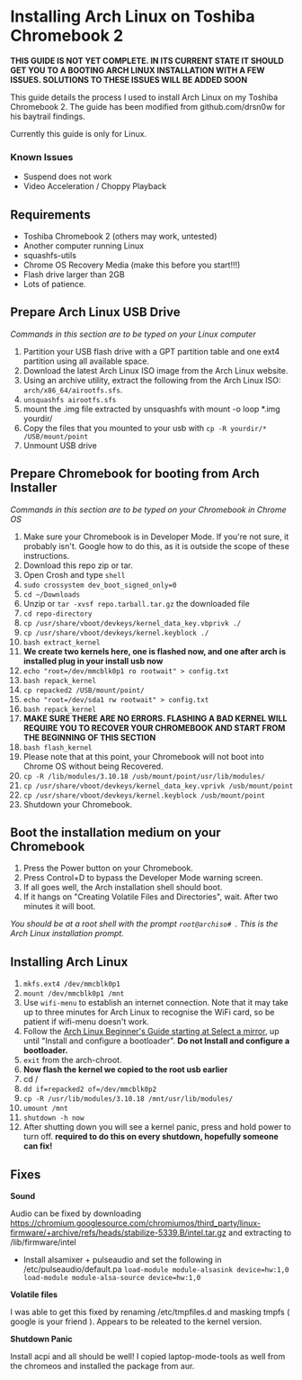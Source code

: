 
# Installing Arch Linux on Toshiba Chromebook 2

**THIS GUIDE IS NOT YET COMPLETE. IN ITS CURRENT STATE IT SHOULD GET YOU TO A BOOTING ARCH LINUX INSTALLATION WITH A FEW ISSUES. SOLUTIONS TO THESE ISSUES WILL BE ADDED SOON**

This guide details the process I used to install Arch Linux on my Toshiba Chromebook 2.  The guide has been modified from github.com/drsn0w for his baytrail findings.

Currently this guide is only for Linux.

### Known Issues
- Suspend does not work
- Video Acceleration / Choppy Playback

## Requirements
- Toshiba Chromebook 2 (others may work, untested)
- Another computer running Linux
- squashfs-utils
- Chrome OS Recovery Media (make this before you start!!!)
- Flash drive larger than 2GB
- Lots of patience.


## Prepare Arch Linux USB Drive
*Commands in this section are to be typed on your Linux computer*

1. Partition your USB flash drive with a GPT partition table and one ext4 partition using all available space.
2. Download the latest Arch Linux ISO image from the Arch Linux website.
3. Using an archive utility, extract the following from the Arch Linux ISO: `arch/x86_64/airootfs.sfs`.
4. `unsquashfs airootfs.sfs`
5. mount the .img file extracted by unsquashfs with mount -o loop *.img yourdir/
6. Copy the files that you mounted to your usb with `cp -R yourdir/* /USB/mount/point`
7. Unmount USB drive

## Prepare Chromebook for booting from Arch Installer
*Commands in this section are to be typed on your Chromebook in Chrome OS*

1. Make sure your Chromebook is in Developer Mode. If you're not sure, it probably isn't. Google how to do this, as it is outside the scope of these instructions. 
2. Download this repo zip or tar.
3. Open Crosh and type `shell`
4. `sudo crossystem dev_boot_signed_only=0`
4. `cd ~/Downloads`
5. Unzip or `tar -xvsf repo.tarball.tar.gz` the downloaded file
6. `cd repo-directory`
7. `cp /usr/share/vboot/devkeys/kernel_data_key.vbprivk ./`
8. `cp /usr/share/vboot/devkeys/kernel.keyblock ./`
9. `bash extract_kernel`
10. **We create two kernels here, one is flashed now, and one after arch is installed plug in your install usb now**
11. `echo "root=/dev/mmcblk0p1 ro rootwait" > config.txt`
12. `bash repack_kernel`
13. `cp repacked2 /USB/mount/point/`
14. `echo "root=/dev/sda1 rw rootwait" > config.txt`
15. `bash repack_kernel`
16. **MAKE SURE THERE ARE NO ERRORS. FLASHING A BAD KERNEL WILL REQUIRE YOU TO RECOVER YOUR CHROMEBOOK AND START FROM THE BEGINNING OF THIS SECTION**
17. `bash flash_kernel`
18. Please note that at this point, your Chromebook will not boot into Chrome OS without being Recovered.
29. `cp -R /lib/modules/3.10.18 /usb/mount/point/usr/lib/modules/`
20. `cp /usr/share/vboot/devkeys/kernel_data_key.vprivk /usb/mount/point`
21. `cp /usr/share/vboot/devkeys/kernel.keyblock /usb/mount/point`
22. Shutdown your Chromebook.

## Boot the installation medium on your Chromebook

1. Press the Power button on your Chromebook.
2. Press Control+D to bypass the Developer Mode warning screen.
3. If all goes well, the Arch installation shell should boot. 
4. If it hangs on "Creating Volatile Files and Directories", wait. After two minutes it will boot.

*You should be at a root shell with the prompt `root@archiso# `. This is the Arch Linux installation prompt.*

## Installing Arch Linux

1. `mkfs.ext4 /dev/mmcblk0p1`
2. `mount /dev/mmcblk0p1 /mnt`
3. Use `wifi-menu` to establish an internet connection. Note that it may take up to three minutes for Arch Linux to recognise the WiFi card, so be patient if wifi-menu doesn't work.
4. Follow the [Arch Linux Beginner's Guide starting at Select a mirror](https://wiki.archlinux.org/index.php/Beginners%27_guide#Select_a_mirror), up until "Install and configure a bootloader". **Do not Install and configure a bootloader.**
5. `exit` from the arch-chroot.
6. **Now flash the kernel we copied to the root usb earlier**
7. cd /
8. `dd if=repacked2 of=/dev/mmcblk0p2`
9. `cp -R /usr/lib/modules/3.10.18 /mnt/usr/lib/modules/`
10. `umount /mnt`
11. `shutdown -h now`
12. After shutting down you will see a kernel panic, press and hold power to turn off. **required to do this on every shutdown, hopefully someone can fix!**

## Fixes

**Sound** 

Audio can be fixed by downloading https://chromium.googlesource.com/chromiumos/third_party/linux-firmware/+archive/refs/heads/stabilize-5339.B/intel.tar.gz and extracting to /lib/firmware/intel
- Install alsamixer + pulseaudio and set the following in /etc/pulseaudio/default.pa
`load-module module-alsasink device=hw:1,0 load-module module-alsa-source device=hw:1,0`

**Volatile files**

I was able to get this fixed by renaming /etc/tmpfiles.d and masking tmpfs ( google is your friend ).  Appears to be releated to the kernel version.

**Shutdown Panic**

Install acpi and all should be well!  I copied laptop-mode-tools as well from the chromeos and installed the package from aur.
